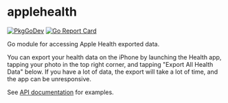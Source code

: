 # applehealth

[![PkgGoDev](https://pkg.go.dev/badge/github.com/AlekSi/applehealth)](https://pkg.go.dev/github.com/AlekSi/applehealth)
[![Go Report Card](https://goreportcard.com/badge/github.com/AlekSi/applehealth)](https://goreportcard.com/report/github.com/AlekSi/applehealth)

Go module for accessing Apple Health exported data.

You can export your health data on the iPhone by launching the Health app, tapping your photo in the top right corner, and tapping "Export All Health Data" below. If you have a lot of data, the export will take a lot of time, and the app can be unresponsive.

See [API documentation](https://pkg.go.dev/github.com/AlekSi/applehealth#example-package) for examples.
